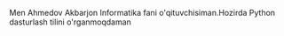 Men Ahmedov Akbarjon Informatika fani o'qituvchisiman.Hozirda Python dasturlash tilini o'rganmoqdaman 

